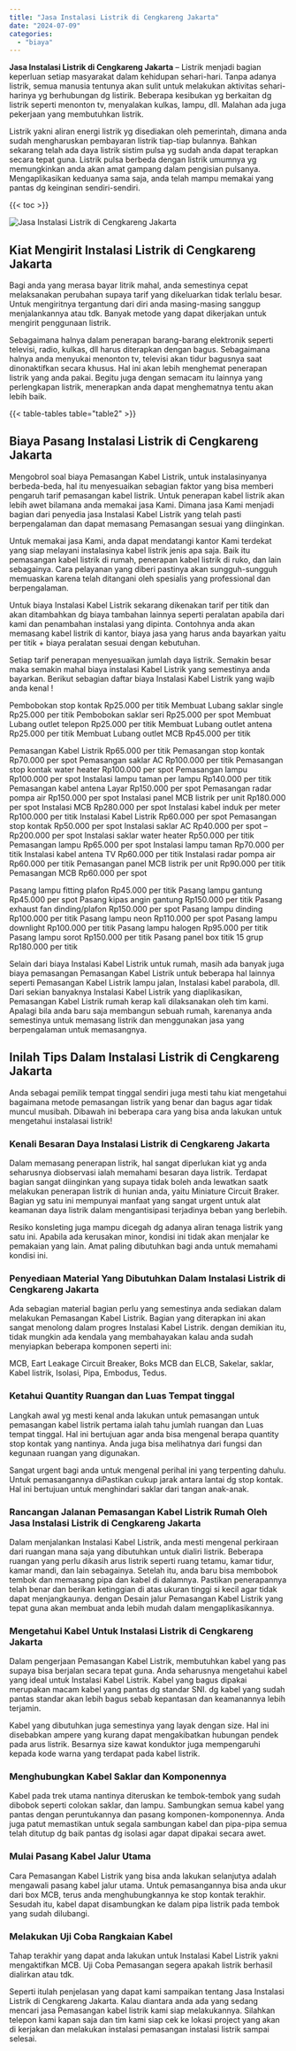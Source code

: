 ```yaml
---
title: "Jasa Instalasi Listrik di Cengkareng Jakarta"
date: "2024-07-09"
categories: 
  - "biaya"
---
```


**Jasa Instalasi Listrik di Cengkareng Jakarta** – Listrik menjadi bagian keperluan setiap masyarakat dalam kehidupan sehari-hari. Tanpa adanya listrik, semua manusia tentunya akan sulit untuk melakukan aktivitas sehari-harinya yg berhubungan dg listirik. Beberapa kesibukan yg berkaitan dg listrik seperti menonton tv, menyalakan kulkas, lampu, dll. Malahan ada juga pekerjaan yang membutuhkan listrik.

Listrik yakni aliran energi listrik yg disediakan oleh pemerintah, dimana anda sudah mengharuskan pembayaran listrik tiap-tiap bulannya. Bahkan sekarang telah ada daya listrik sistim pulsa yg sudah anda dapat terapkan secara tepat guna. Listrik pulsa berbeda dengan listrik umumnya yg memungkinkan anda akan amat gampang dalam pengisian pulsanya. Mengaplikasikan keduanya sama saja, anda telah mampu memakai yang pantas dg keinginan sendiri-sendiri.

{{< toc >}}

![Jasa Instalasi Listrik di Cengkareng Jakarta](/images/instalasi-listrik-murah03.png)

## Kiat Mengirit Instalasi Listrik di Cengkareng Jakarta

Bagi anda yang merasa bayar litrik mahal, anda semestinya cepat melaksanakan perubahan supaya tarif yang dikeluarkan tidak terlalu besar. Untuk mengiritnya tergantung dari diri anda masing-masing sanggup menjalankannya atau tdk. Banyak metode yang dapat dikerjakan untuk mengirit penggunaan listrik.

Sebagaimana halnya dalam penerapan barang-barang elektronik seperti televisi, radio, kulkas, dll harus diterapkan dengan bagus. Sebagaimana halnya anda menyukai menonton tv, televisi akan tidur bagusnya saat dinonaktifkan secara khusus. Hal ini akan lebih menghemat penerapan listrik yang anda pakai. Begitu juga dengan semacam itu lainnya yang perlengkapan listrik, menerapkan anda dapat menghematnya tentu akan lebih baik.

{{< table-tables table="table2" >}}

## Biaya Pasang Instalasi Listrik di Cengkareng Jakarta

Mengobrol soal biaya Pemasangan Kabel Listrik, untuk instalasinyanya berbeda-beda, hal itu menyesuaikan sebagian faktor yang bisa memberi pengaruh tarif pemasangan kabel listrik. Untuk penerapan kabel listrik akan lebih awet bilamana anda memakai jasa Kami. Dimana jasa Kami menjadi bagian dari penyedia jasa Instalasi Kabel Listrik yang telah pasti berpengalaman dan dapat memasang Pemasangan sesuai yang diinginkan.

Untuk memakai jasa Kami, anda dapat mendatangi kantor Kami terdekat yang siap melayani instalasinya kabel listrik jenis apa saja. Baik itu pemasangan kabel listrik di rumah, penerapan kabel listrik di ruko, dan lain sebagainya. Cara pelayanan yang diberi pastinya akan sungguh-sungguh memuaskan karena telah ditangani oleh spesialis yang professional dan berpengalaman.

Untuk biaya Instalasi Kabel Listrik sekarang dikenakan tarif per titik dan akan ditambahkan dg biaya tambahan lainnya seperti peralatan apabila dari kami dan penambahan instalasi yang dipinta. Contohnya anda akan memasang kabel listrik di kantor, biaya jasa yang harus anda bayarkan yaitu per titik + biaya peralatan sesuai dengan kebutuhan.

Setiap tarif penerapan menyesuaikan jumlah daya listrik. Semakin besar maka semakin mahal biaya instalasi Kabel Listrik yang semestinya anda bayarkan. Berikut sebagian daftar biaya Instalasi Kabel Listrik yang wajib anda kenal !

Pembobokan stop kontak Rp25.000 per titik Membuat Lubang saklar single Rp25.000 per titik Pembobokan saklar seri Rp25.000 per spot Membuat Lubang outlet telepon Rp25.000 per titik Membuat Lubang outlet antena Rp25.000 per titik Membuat Lubang outlet MCB Rp45.000 per titik

Pemasangan Kabel Listrik Rp65.000 per titik Pemasangan stop kontak Rp70.000 per spot Pemasangan saklar AC Rp100.000 per titik Pemasangan stop kontak water heater Rp100.000 per spot Pemasangan lampu Rp100.000 per spot Instalasi lampu taman per lampu Rp140.000 per titik Pemasangan kabel antena Layar Rp150.000 per spot Pemasangan radar pompa air Rp150.000 per spot Instalasi panel MCB listrik per unit Rp180.000 per spot Instalasi MCB Rp280.000 per spot Instalasi kabel induk per meter Rp100.000 per titik Instalasi Kabel Listrik Rp60.000 per spot Pemasangan stop kontak Rp50.000 per spot Instalasi saklar AC Rp40.000 per spot – Rp200.000 per spot Instalasi saklar water heater Rp50.000 per titik Pemasangan lampu Rp65.000 per spot Instalasi lampu taman Rp70.000 per titik Instalasi kabel antena TV Rp60.000 per titik Instalasi radar pompa air Rp60.000 per titik Pemasangan panel MCB listrik per unit Rp90.000 per titik Pemasangan MCB Rp60.000 per spot

Pasang lampu fitting plafon Rp45.000 per titik Pasang lampu gantung Rp45.000 per spot Pasang kipas angin gantung Rp150.000 per titik Pasang exhaust fan dinding/plafon Rp150.000 per spot Pasang lampu dinding Rp100.000 per titik Pasang lampu neon Rp110.000 per spot Pasang lampu downlight Rp100.000 per titik Pasang lampu halogen Rp95.000 per titik Pasang lampu sorot Rp150.000 per titik Pasang panel box titik 15 grup Rp180.000 per titik

Selain dari biaya Instalasi Kabel Listrik untuk rumah, masih ada banyak juga biaya pemasangan Pemasangan Kabel Listrik untuk beberapa hal lainnya seperti Pemasangan Kabel Listrik lampu jalan, Instalasi kabel parabola, dll. Dari sekian banyaknya Instalasi Kabel Listrik yang diaplikasikan, Pemasangan Kabel Listrik rumah kerap kali dilaksanakan oleh tim kami. Apalagi bila anda baru saja membangun sebuah rumah, karenanya anda semestinya untuk memasang listrik dan menggunakan jasa yang berpengalaman untuk memasangnya.

## Inilah Tips Dalam Instalasi Listrik di Cengkareng Jakarta


Anda sebagai pemilik tempat tinggal sendiri juga mesti tahu kiat mengetahui bagaimana metode pemasangan listrik yang benar dan bagus agar tidak muncul musibah. Dibawah ini beberapa cara yang bisa anda lakukan untuk mengetahui instalasai listrik!

### Kenali Besaran Daya Instalasi Listrik di Cengkareng Jakarta

Dalam memasang penerapan listrik, hal sangat diperlukan kiat yg anda seharusnya diobservasi ialah memahami besaran daya listrik. Terdapat bagian sangat diinginkan yang supaya tidak boleh anda lewatkan saatk melakukan penerapan listrik di hunian anda, yaitu Miniature Circuit Braker. Bagian yg satu ini mempunyai manfaat yang sangat urgent untuk alat keamanan daya listrik dalam mengantisipasi terjadinya beban yang berlebih.

Resiko konsleting juga mampu dicegah dg adanya aliran tenaga listrik yang satu ini. Apabila ada kerusakan minor, kondisi ini tidak akan menjalar ke pemakaian yang lain. Amat paling dibutuhkan bagi anda untuk memahami kondisi ini.

### Penyediaan Material Yang Dibutuhkan Dalam Instalasi Listrik di Cengkareng Jakarta

Ada sebagian material bagian perlu yang semestinya anda sediakan dalam melakukan Pemasangan Kabel Listrik. Bagian yang diterapkan ini akan sangat menolong dalam progres Instalasi Kabel Listrik. dengan demikian itu, tidak mungkin ada kendala yang membahayakan kalau anda sudah menyiapkan beberapa komponen seperti ini:

MCB, Eart Leakage Circuit Breaker, Boks MCB dan ELCB, Sakelar, saklar, Kabel listrik, Isolasi, Pipa, Embodus, Tedus.

### Ketahui Quantity Ruangan dan Luas Tempat tinggal

Langkah awal yg mesti kenal anda lakukan untuk pemasangan untuk pemasangan kabel listrik pertama ialah tahu jumlah ruangan dan Luas tempat tinggal. Hal ini bertujuan agar anda bisa mengenal berapa quantity stop kontak yang nantinya. Anda juga bisa melihatnya dari fungsi dan kegunaan ruangan yang digunakan.

Sangat urgent bagi anda untuk mengenal perihal ini yang terpenting dahulu. Untuk pemasangannya diPastikan cukup jarak antara lantai dg stop kontak. Hal ini bertujuan untuk menghindari saklar dari tangan anak-anak.

### Rancangan Jalanan Pemasangan Kabel Listrik Rumah Oleh Jasa Instalasi Listrik di Cengkareng Jakarta

Dalam menjalankan Instalasi Kabel Listrik, anda mesti mengenal perkiraan dari ruangan mana saja yang dibutuhkan untuk dialiri listrik. Beberapa ruangan yang perlu dikasih arus listrik seperti ruang tetamu, kamar tidur, kamar mandi, dan lain sebagainya. Setelah itu, anda baru bisa membobok tembok dan memasang pipa dan kabel di dalamnya. Pastikan penerapannya telah benar dan berikan ketinggian di atas ukuran tinggi si kecil agar tidak dapat menjangkaunya. dengan Desain jalur Pemasangan Kabel Listrik yang tepat guna akan membuat anda lebih mudah dalam mengaplikasikannya.

### Mengetahui Kabel Untuk Instalasi Listrik di Cengkareng Jakarta

Dalam pengerjaan Pemasangan Kabel Listrik, membutuhkan kabel yang pas supaya bisa berjalan secara tepat guna. Anda seharusnya mengetahui kabel yang ideal untuk Instalasi Kabel Listrik. Kabel yang bagus dipakai merupakan macam kabel yang pantas dg standar SNI. dg kabel yang sudah pantas standar akan lebih bagus sebab kepantasan dan keamanannya lebih terjamin.

Kabel yang dibutuhkan juga semestinya yang layak dengan size. Hal ini disebabkan ampere yang kurang dapat mengakibatkan hubungan pendek pada arus listrik. Besarnya size kawat konduktor juga mempengaruhi kepada kode warna yang terdapat pada kabel listrik.

### Menghubungkan Kabel Saklar dan Komponennya

Kabel pada trek utama nantinya diteruskan ke tembok-tembok yang sudah dibobok seperti colokan saklar, dan lampu. Sambungkan semua kabel yang pantas dengan peruntukannya dan pasang komponen-komponennya. Anda juga patut memastikan untuk segala sambungan kabel dan pipa-pipa semua telah ditutup dg baik pantas dg isolasi agar dapat dipakai secara awet.

### Mulai Pasang Kabel Jalur Utama

Cara Pemasangan Kabel Listrik yang bisa anda lakukan selanjutya adalah mengawali pasang kabel jalur utama. Untuk pemasangannya bisa anda ukur dari box MCB, terus anda menghubungkannya ke stop kontak terakhir. Sesudah itu, kabel dapat disambungkan ke dalam pipa listrik pada tembok yang sudah dilubangi.

### Melakukan Uji Coba Rangkaian Kabel

Tahap terakhir yang dapat anda lakukan untuk Instalasi Kabel Listrik yakni mengaktifkan MCB. Uji Coba Pemasangan segera apakah listrik berhasil dialirkan atau tdk.

Seperti itulah penjelasan yang dapat kami sampaikan tentang Jasa Instalasi Listrik di Cengkareng Jakarta. Kalau diantara anda ada yang sedang mencari jasa Pemasangan kabel listrik kami siap melakukannya. Silahkan telepon kami kapan saja dan tim kami siap cek ke lokasi project yang akan di kerjakan dan melakukan instalasi pemasangan instalasi listrik sampai selesai.
